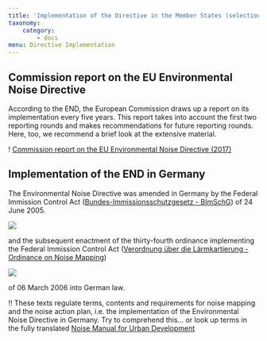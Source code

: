 ```yaml
---
title: 'Implementation of the Directive in the Member States (selection)'
taxonomy:
    category:
        - docs
menu: Directive Implementation 
---
```


## Commission report on the EU Environmental Noise Directive

According to the END, the European Commission draws up a report on its implementation every five years. This report takes into account the first two reporting rounds and makes recommendations for future reporting rounds. Here, too, we recommend a brief look at the extensive material.

! [Commission report on the EU Environmental Noise Directive (2017)](https://eur-lex.europa.eu/legal-content/EN/TXT/PDF/?uri=CELEX:52017DC0151)


## Implementation of the END in Germany

The Environmental Noise Directive was amended in Germany by the Federal Immission Control Act ([Bundes-Immissionsschutzgesetz - BImSchG](http://www.gesetze-im-internet.de/bimschg/index.html)) of 24 June 2005. 

![](bimschg-text.png)

and the subsequent enactment of the thirty-fourth ordinance implementing the Federal Immission Control Act ([Verordnung über die Lärmkartierung - Ordinance on Noise Mapping](http://www.gesetze-im-internet.de/bimschv_34/index.html)) 

![](bimschv-text_2.png)

of 06 March 2006 into German law.

!! These texts regulate terms, contents and requirements for noise mapping and the noise action plan, i.e. the implementation of the Environmental Noise Directive in Germany. Try to comprehend this... or look up terms in the fully translated [Noise Manual for Urban Development](https://www.staedtebauliche-laermfibel.de/?p=0)


<!-- 

## Umsetzung der RL in AT

## Umsetzung der RL in CH -->